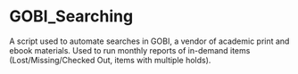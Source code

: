 # GOBI_Searching
A script used to automate searches in GOBI, a vendor of academic print and ebook materials. Used to run monthly reports of in-demand items (Lost/Missing/Checked Out, items with multiple holds).
